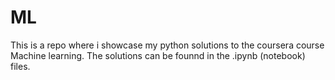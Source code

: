 # ML

This is a repo where i showcase my python solutions to the coursera course Machine learning. 
The solutions can be founnd in the .ipynb (notebook) files.
